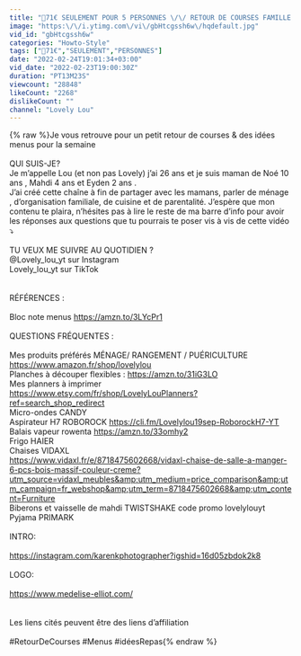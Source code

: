 ```yaml
---
title: "🛒71€ SEULEMENT POUR 5 PERSONNES \/\/ RETOUR DE COURSES FAMILLE + IDÉES MENUS"
image: "https:\/\/i.ytimg.com\/vi\/gbHtcgssh6w\/hqdefault.jpg"
vid_id: "gbHtcgssh6w"
categories: "Howto-Style"
tags: ["🛒71€","SEULEMENT","PERSONNES"]
date: "2022-02-24T19:01:34+03:00"
vid_date: "2022-02-23T19:00:30Z"
duration: "PT13M23S"
viewcount: "28848"
likeCount: "2268"
dislikeCount: ""
channel: "Lovely Lou"
---
```

{% raw %}Je vous retrouve pour un petit retour de courses &amp; des idées menus pour la semaine <br /><br />QUI SUIS-JE?<br />Je m’appelle Lou (et non pas Lovely) j’ai 26 ans et je suis maman de Noé 10 ans , Mahdi 4 ans et Eyden 2 ans . <br />J’ai créé cette chaîne à fin de partager avec les mamans, parler de ménage , d’organisation familiale, de cuisine et de parentalité. J’espère que mon contenu te plaira, n’hésites pas à lire le reste de ma barre d’info pour avoir les réponses aux questions que tu pourrais te poser vis à vis de cette vidéo ⤵️<br /><br />TU VEUX ME SUIVRE AU QUOTIDIEN ?<br />@Lovely_lou_yt sur Instagram <br />Lovely_lou_yt sur TikTok <br /><br /><br />RÉFÉRENCES :<br /><br />Bloc note menus <a rel="nofollow" target="blank" href="https://amzn.to/3LYcPr1">https://amzn.to/3LYcPr1</a><br /><br />QUESTIONS FRÉQUENTES : <br /><br />Mes produits préférés MÉNAGE/ RANGEMENT / PUÉRICULTURE   <a rel="nofollow" target="blank" href="https://www.amazon.fr/shop/lovelylou">https://www.amazon.fr/shop/lovelylou</a><br />Planches à découper flexibles : <a rel="nofollow" target="blank" href="https://amzn.to/31iG3LO">https://amzn.to/31iG3LO</a><br />Mes planners à imprimer <br /><a rel="nofollow" target="blank" href="https://www.etsy.com/fr/shop/LovelyLouPlanners?ref=search_shop_redirect">https://www.etsy.com/fr/shop/LovelyLouPlanners?ref=search_shop_redirect</a><br />Micro-ondes CANDY<br />Aspirateur H7 ROBOROCK <a rel="nofollow" target="blank" href="https://cli.fm/Lovelylou19sep-RoborockH7-YT">https://cli.fm/Lovelylou19sep-RoborockH7-YT</a><br />Balais vapeur rowenta <a rel="nofollow" target="blank" href="https://amzn.to/33omhy2">https://amzn.to/33omhy2</a><br />Frigo HAIER <br />Chaises VIDAXL <br /><a rel="nofollow" target="blank" href="https://www.vidaxl.fr/e/8718475602668/vidaxl-chaise-de-salle-a-manger-6-pcs-bois-massif-couleur-creme?utm_source=vidaxl_meubles&amp;utm_medium=price_comparison&amp;utm_campaign=fr_webshop&amp;utm_term=8718475602668&amp;utm_content=Furniture">https://www.vidaxl.fr/e/8718475602668/vidaxl-chaise-de-salle-a-manger-6-pcs-bois-massif-couleur-creme?utm_source=vidaxl_meubles&amp;utm_medium=price_comparison&amp;utm_campaign=fr_webshop&amp;utm_term=8718475602668&amp;utm_content=Furniture</a><br />Biberons et vaisselle de mahdi TWISTSHAKE code promo lovelylouyt <br />Pyjama PRIMARK <br /><br />INTRO: <br /><br /><a rel="nofollow" target="blank" href="https://instagram.com/karenkphotographer?igshid=16d05zbdok2k8">https://instagram.com/karenkphotographer?igshid=16d05zbdok2k8</a><br /><br />LOGO: <br /><br /><a rel="nofollow" target="blank" href="https://www.medelise-elliot.com/">https://www.medelise-elliot.com/</a><br /><br /><br />Les liens cités peuvent être des liens d’affiliation<br /> <br />#RetourDeCourses #Menus #idéesRepas{% endraw %}
